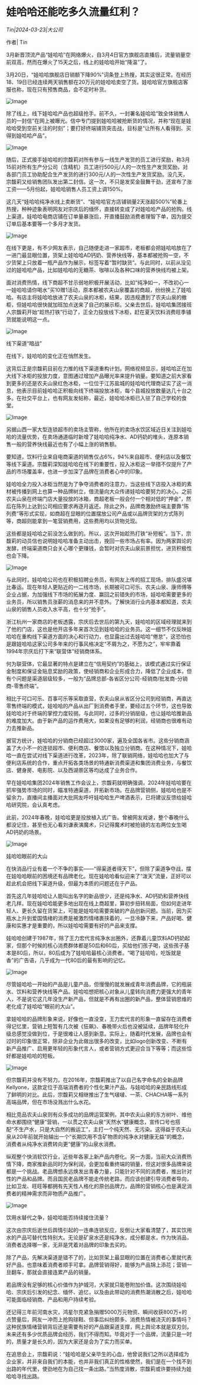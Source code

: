 # 娃哈哈还能吃多久流量红利？

*Tin|2024-03-23|大公司*

作者| Tin

3月新晋顶流产品“娃哈哈”在网络爆火，自3月4日官方旗舰店直播后，流量销量空前双高，然而在爆火了15天之后，线上的娃哈哈开始“降温”了。

3月20日，“娃哈哈旗舰店日销额下降90%”词条登上热搜，其实这很正常。在经历18、19日已经连续两天销售额在20万元的娃哈哈卖空了货。娃哈哈官方旗舰店客服也称，现在只有预售商品，会不定时补货。

![Image](http://static.ylzbl.com/uploads/ueditor/php/upload/image/20240323/1711206076800792.jpeg)

除了线上，线下娃哈哈产品也超级抢手。前不久，一封署名娃哈哈“致全体销售人员的一封信”在网上被曝光。信中专门提到娃哈哈被抢断货的情况，并称“现在是娃哈哈受到空前关注的时刻”；要打好终端铺货突击战，目标是“让所有人看得到、买得到娃哈哈产品”。

![Image](http://static.ylzbl.com/uploads/ueditor/php/upload/image/20240323/1711206077450425.png)

随后，正式接手娃哈哈的宗馥莉对所有参与一线生产发货的员工进行奖励，称3月15前对所有生产分公司（含精机）员工进行500元/人的一次性生产发货奖励，对各部门员工协助配合生产发货的进行300元/人的一次性生产发货奖励。没几天，宗馥莉又给销售团队发出第二封信。这一次，不只是发奖金鼓舞干劲，还宣布了涨工资——5月份起，娃哈哈销售人员工资上调150%。

这几天“娃哈哈纯净水线上卖断货”、“娃哈哈官方店铺销量2天涨超500%”轮番上热搜，种种迹象表明网友对宗庆后的缅怀，直接转变成了对娃哈哈产品的抢购。线上渠道，娃哈哈电商店铺在订单量暴涨后，开直播鼓励消费者理智下单，因为提交订单后基本要等一个多月才发货。

![Image](http://static.ylzbl.com/uploads/ueditor/php/upload/image/20240323/1711206078777135.png)

在线下更是，有不少网友表示，自己随便走进一家超市，老板都会把娃哈哈放在了一进门最显眼位置，货架上娃哈哈AD钙奶、营养快线等，基本都被抢购一空，不少货架上只放着一瓶产品作为展示，标签写着“暂时缺货”。与此同时，以前从没见过的娃哈哈产品，比如娃哈哈的无糖茶、咖啡以及各种口味的营养快线均被上架。

面对消费热情，线下商超不甘示弱地积极开展活动，比如“纯净如一，不改初心一一娃哈哈请你喝水”买10赠1活动，原本都被农夫山泉覆盖的商超，纷纷换上了娃哈哈。有店主将娃哈哈放进了农夫山泉的冰柜，结果，因违规遭到了农夫山泉的撤柜，但娃哈哈很快就加班加点送来了自己的展示柜。父亲去世后，娃哈哈集团接班人宗馥莉开始“趁热打铁”行动了，正全力投放线下冰柜，赶在夏天饮料消费旺季铺货就能说明这一点。

![Image](https://mmbiz.qpic.cn/mmbiz_png/jNZszpkibXx8r0eeusveAtyj98pKeBEz7tMuAmiadsyvAk4l30TZvmgP03RGX0iaosuL5yVawsdblYqeWUcOTHYoQ/640?wx_fmt=png&tp=wxpic&wxfrom=5&wx_lazy=1&wx_co=1)

线下渠道“暗战”

在线下，娃哈哈的变化正在悄然发生。

这背后正是宗馥莉目前在力推的线下渠道重构计划。网络视频显示，娃哈哈正在加大线下冰柜的投放力度，意图通过增加产品曝光率来提升销量。要知道之前大家看到更多的还是农夫山泉红色冰柜，一位位于江苏盐城的娃哈哈代理商证实了这一消息，他表示目前娃哈哈正积极向线下终端投放冰柜，每个县城投放数量达几十台之多。在社交平台上，也有网友发帖称，最近，娃哈哈冰柜已入驻了自己学校的食堂。

![Image](http://static.ylzbl.com/uploads/ueditor/php/upload/image/20240323/1711206079815206.png)

另据山西一家大型连锁超市的卖场主管称，他所在的卖场水饮区域近日关注到娃哈哈的流量优势，在卖场通道临时新增了娃哈哈纯净水、AD钙奶的堆头，连原本销售一般的营养快线最近也有了小幅上涨的销售额。

要知道，饮料行业来自电商渠道的销售仅占6%，94%来自超市、便利店以及餐饮等线下渠道。宗馥莉深知娃哈哈在线下的重要性，投入冰柜这一举措不仅提升了产品的市场覆盖率，也进一步加深了品牌在消费者心中的印象。

娃哈哈全力投入冰柜当然是为了争夺消费者的注意力，当这些线下店投入冰柜的素材被传播到网上也算一种品牌树立，借流量向大众传递娃哈哈要努力的决心。之前农夫山泉在终端门店大量投放的冰箱，商超老板一般会付一个相对低的“押金”，然后在陈列上达到公司相应要求再逐月返还。除此之外，品牌商激励终端主要靠“陈列费”等形式实现，如商超在显眼的位置摆放公司产品或以品牌货架的方式陈列等，商超则能拿到一笔营销费用，这些费用均以货物兑现。

这些都是娃哈哈之前没怎么做到的。所以，这次开始趁热打铁“补短板”。当下，宗馥莉的动员信也说明娃哈哈准备主动出击，挽回一些市场占有率。因为两家舆论的发酵，终端渠道商只会关心哪个更赚钱，会暂时对农夫山泉前景担忧，进货积极性也会下降。

![Image](http://static.ylzbl.com/uploads/ueditor/php/upload/image/20240323/1711206080342020.jpeg)

与此同时，娃哈哈公司也在积极招聘业务员，有网友上传的招工现场，排队盛况堪比春运。现在年轻人更贴近的一二线市场，长期被可口可乐、农夫山泉、康师傅等企业占据，为加强线下市场的拓展力度、赢回之前错失的市场，娃哈哈需要更多的业务员，所以销售员涨薪的消息来的并不意外。了解快消行业内基本都知道，农夫山泉的销售人员收入水平高，也十分“抢手”。

浙江杭州一家商店的老板透露，宗庆后去世后的第九天，娃哈哈的区域经理就来到了他的门店，这也是他开店多年来首次见到娃哈哈的业务员。这一细节不仅反映娃哈哈在重构线下渠道方面的决心和行动力，也显露出过去娃哈哈“倦怠”，这恐怕也是跟娃哈哈这家公司多年来的行事风格决定“不屑为之，不愿为之”，牢牢靠着1994年宗庆后打下来“联营体”经销商体系。

何为联营体，它最显著的特点是建立在“信用契约”的基础上，该模式通过实行保证金制度和保证金贴息奖励的政策，使经销商和企业形成合力，降低了企业成本，但有个问题是渠道层级较多，一般为“品牌总部-各省区分公司-经销商/批发商-分销商-零售终端”。

相比于可口可乐、百事可乐等采取直营，农夫山泉从省区分公司到经销商，再直达零售终端的模式，娃哈哈的产品从出厂到消费者手里，要经过五个环节，这也导致娃哈哈对于终端的掌控力度较弱。与此同时，过多的分销层级，也让娃哈哈推新品的难度加大。由于新产品的运作费用大，如果没有足够的利润，经销商也很难有动力去推新品。

据官方统计，娃哈哈的分销商已经超过3000家，遍及全国各省市。这些分销商涵盖了大小不一的连锁超市、便利商店、餐馆以及独立分销商。在这种情况下，娃哈哈一直在尝试对线下渠道进行改革，2023年，除了联销网络，娃哈哈也加大了与便利店系统的合作，重点开拓各类场景的特通新消费渠道和集团消费业务，与餐饮店、健身房、电影院、以及西湖景区等均达成了业务合作。

早在娃哈哈集团2024年销售工作会议上，宗馥莉就明确强调，2024年娃哈哈要在抓牢强势市场的同时，瞄准特通渠道，开拓新市场。在品牌营销侧，娃哈哈也是不留余力，直播间主播面对大批网友呼吁娃哈哈生产啤酒表示，已将建议反馈给娃哈哈研究院，会认真考虑。

此前，2024年春晚，娃哈哈更是投放植入式广告。曾被网友戏谑，整个春晚什么都没记住，甚至也无心看刘谦表演魔术，只记得魔术时被抢镜的左右两位女生喝AD钙奶的场景。

![Image](http://static.ylzbl.com/uploads/ueditor/php/upload/image/20240323/1711206081768927.png)

娃哈哈眼前的大山

在快消品行业有着一个不争的事实——“得渠道者得天下”，但除了渠道争夺战，摆在娃哈哈眼前的困境还有品牌老化。现在娃哈哈看似迎来了“泼天”流量，正好可以趁此机会把线下渠道升级，但最为本质的问题还在于产品。

首先这几年娃哈哈让人能叫出名字的新品很少，还是纯净水、AD钙奶和营养快线老几样。现在娃哈哈能更多地出现在线上商超里，算初步扭转局面，但如何走进年轻人、更长久留在货架上，可能是娃哈哈需要突破的产品创新问题。当前，因为买瓶水上升到爱国情绪的消费是被激烈情绪裹挟着的，一旦冷静下来，产品好喝、健康和实惠才是重要的，所以娃哈哈需要有好的产品来支撑。

娃哈哈创建于1987年，除了王力宏代言纯净水出圈外，还靠着儿童饮料AD钙奶起家，但那个时候的核心消费群体都是50后和60后，买给他们孩子喝，这些孩子基本是80后，所以，80后成为了娃哈哈最核心消费者。“喝了娃哈哈，吃饭就是香”的广告语，几乎成为一代80后的最有影响的记忆。

![Image](http://static.ylzbl.com/uploads/ueditor/php/upload/image/20240323/1711206082714907.jpeg)

尽管娃哈哈一开始的产品是儿童产品，但慢慢的就发展成青年消费品牌，它的瓶装水、饮料和营养快线等产品。娃哈哈想把核心对象从儿童转向消费力更强大的青年人，不是说它这几年没生产新产品，但就是不再有出圈的新产品，整体营销思维的老化成了娃哈哈“眼前的大山”。

拿娃哈哈的品牌形象来说，好像也一直没变，王力宏代言的形象一直留存在消费者得记忆里，营销上短暂有几次被《狂飙》、春晚带火后也没被延续，品牌年轻化升级总感觉没做到位，于是很难让人感到新意。实际上，随着时代发展，品牌也会有过时的印象很正常，除非企业为此做出很多的改变，比如logo创新改变、不断有新产品推广、启用更年轻的形象代言人，或者营销方式更迎合当下等等；而这些恰好都是娃哈哈的短板。

![Image](http://static.ylzbl.com/uploads/ueditor/php/upload/image/20240323/1711206081954550.png)

但宗馥莉并没有不努力。在2016年，宗馥莉推出了以自己名字命名的全新品牌Kellyone，这款定位于高端消费者的个性化果汁产品，与娃哈哈的亲民路线形成了鲜明的对比。此后，宗馥莉又相继推出了生气啵啵、一茶、CHACHA等一系列高端品牌，但在市场没溅出什么水花。

相比竞品农夫山泉则有众多成功的品牌运营案例，其中农夫山泉的东方树叶、维他命水都围绕“健康”营销，一以贯之农夫山泉“天然水”健康概念，宣传口号也搭配“不生产水，只是大自然的搬运工”，主打一个纯天然、无污染。这得益于农夫山泉从20年前就开始输出一个“长期饮用不含矿物质的纯净水对健康无益”的概念，消费者从纯净水消费转向更“健康”的山泉水消费。

纵观整个快消软饮行业，近些年各家上新产品内卷化。另一方面，当前大众消费热情下降，商家推新品同时为保利润，会更加看重终端的销量，但这对很多品牌来说都是一个挑战。老品牌想永远焕发出青春力量，只能针对不同的消费者，推出针对性的产品和品牌。而且国民老品牌不能走传统老路，而应该创建引导消费者导向，比如卫龙、旺旺等都拥有先天性人格化的原创品牌力，品牌的营销核心也是满足消费者的精神需求而非物质产品推广。

![Image](https://mmbiz.qpic.cn/mmbiz_png/jNZszpkibXx8r0eeusveAtyj98pKeBEz7gMbSIRF8ujdpJibC3CLgiaEEY6kJq4YuKUC4cv1ZG4kjEVEHhs35Zn3Q/640?wx_fmt=png&tp=wxpic&wxfrom=5&wx_lazy=1&wx_co=1)

饮用水替代之争，娃哈哈能否持续接住流量？

这次由宗庆后逝世后舆情引起的一连串连锁反应，反倒让大家看清楚了，其实饮用水的产品可替代性特别大。无论是矿泉水还是纯净水，成分都是水，作为快消品，消费者选择哪一家，无非是凭着对品牌的印象去买的。

除了产品，先解决渠道是错不了的，比如货架上最显眼的位置在消费者心里就代表好产品，也意味着消费者顺手可拿。品牌营销得好，能够为产品锦上添花；营销一旦翻车，那就会直接连累产品的销量。

若品牌没有足够的核心价值作为护城河，大家就只能卷附加价值。这次围绕娃哈哈、宗庆后引发的纪念、缅怀、追忆，以及由此带动的消费热潮消散之后，娃哈哈可能面临经销商、产品和用户持续考验。

还记得三年前河南水灾，鸿星尔克紧急捐赠5000万元物资、瞬间收获800万+的点赞量后，网友一冲而上抢购球鞋、但事后纠纷颇多、消费热情被浇灭的事情吗？这种民族情绪营销背后还是需要有好的产品跟渠道支撑，网上舆论本就是双刃剑，未来还有多少优质品牌会经历，我们不得而知。毕竟对于一个品牌，流量只是一时的，质量才是长久的，因为大家还是会为了实力而买单。

在追思会上，宗馥莉说：“娃哈哈是父亲毕生的心血，他曾说我们之所以选择成为企业家，并非来自我们的本能，也并非我们真正的性格使然，我们是在一个找不到出路的年代里，使劲地在为自己找一条出路。”当热度消散，宗馥莉或许要持续为娃哈哈寻找出路。


